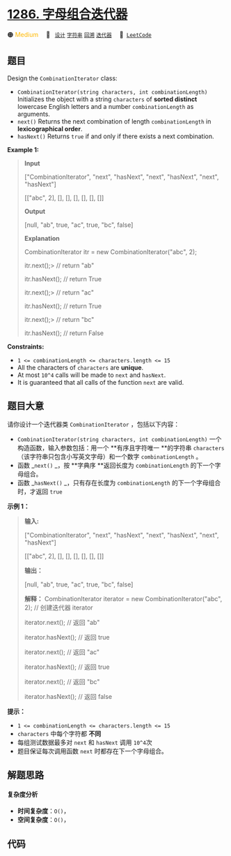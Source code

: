 # [1286. 字母组合迭代器](https://leetcode.com/problems/iterator-for-combination)

🟠 <font color=#ffb800>Medium</font>&emsp; 🔖&ensp; [`设计`](/tag/design.md) [`字符串`](/tag/string.md) [`回溯`](/tag/backtracking.md) [`迭代器`](/tag/iterator.md)&emsp; 🔗&ensp;[`LeetCode`](https://leetcode.com/problems/iterator-for-combination)

## 题目

Design the `CombinationIterator` class:

  * `CombinationIterator(string characters, int combinationLength)` Initializes the object with a string `characters` of **sorted distinct** lowercase English letters and a number `combinationLength` as arguments.
  * `next()` Returns the next combination of length `combinationLength` in **lexicographical order**.
  * `hasNext()` Returns `true` if and only if there exists a next combination.



**Example 1:**

> 
> 
> 
> 
> 
> **Input**
> 
> ["CombinationIterator", "next", "hasNext", "next", "hasNext", "next", "hasNext"]
> 
> [["abc", 2], [], [], [], [], [], []]
> 
> **Output**
> 
> [null, "ab", true, "ac", true, "bc", false]
> 
> 
> 
> **Explanation**
> 
> CombinationIterator itr = new CombinationIterator("abc", 2);
> 
> itr.next();> 
> // return "ab"
> 
> itr.hasNext(); // return True
> 
> itr.next();> 
> // return "ac"
> 
> itr.hasNext(); // return True
> 
> itr.next();> 
> // return "bc"
> 
> itr.hasNext(); // return False

**Constraints:**

  * `1 <= combinationLength <= characters.length <= 15`
  * All the characters of `characters` are **unique**.
  * At most `10^4` calls will be made to `next` and `hasNext`.
  * It is guaranteed that all calls of the function `next` are valid.


## 题目大意

请你设计一个迭代器类 `CombinationIterator` ，包括以下内容：

  * `CombinationIterator(string characters, int combinationLength)` 一个构造函数，输入参数包括：用一个 **有序且字符唯一  **的字符串 `characters`（该字符串只包含小写英文字母）和一个数字 `combinationLength` 。
  * 函数 _`next()` _，按 **字典序  **返回长度为 `combinationLength` 的下一个字母组合。
  * 函数 _`hasNext()` _，只有存在长度为 `combinationLength` 的下一个字母组合时，才返回 `true`



**示例 1：**

> 
> 
> 
> 
> 
> **输入:**
> 
> ["CombinationIterator", "next", "hasNext", "next", "hasNext", "next", "hasNext"]
> 
> [["abc", 2], [], [], [], [], [], []]
> 
> **输出：**
> 
> [null, "ab", true, "ac", true, "bc", false]
> 
> **解释：** CombinationIterator iterator = new CombinationIterator("abc", 2); // 创建迭代器 iterator
> 
> iterator.next(); // 返回 "ab"
> 
> iterator.hasNext(); // 返回 true
> 
> iterator.next(); // 返回 "ac"
> 
> iterator.hasNext(); // 返回 true
> 
> iterator.next(); // 返回 "bc"
> 
> iterator.hasNext(); // 返回 false
> 
> 



**提示：**

  * `1 <= combinationLength <= characters.length <= 15`
  *  `characters` 中每个字符都 **不同**
  * 每组测试数据最多对 `next` 和 `hasNext` 调用 `10^4`次
  * 题目保证每次调用函数 `next` 时都存在下一个字母组合。


## 解题思路

#### 复杂度分析

- **时间复杂度**：`O()`，
- **空间复杂度**：`O()`，

## 代码

```javascript

```